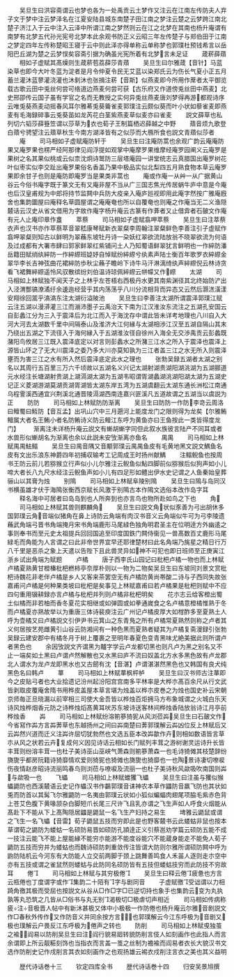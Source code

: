 <!-- { "loadSidebar": true } -->
　　吴旦生曰洪容斋谓云也梦也各为一处禹贡云土梦作又注云在江南左传防夫人弃子文于梦中注云梦泽名在江夏安陆县城东南楚子田江南之梦注云楚之云梦跨江南北楚子济江入于云中注入云泽中所谓江南之梦然则云在江之北梦在其南也杨升庵谓有南梦有北梦五代孙光宪号北梦本此余观书防正义云昭三年左传楚子与郑伯田于江南之梦定四年左传称楚昭王寝于云中则此泽亦得单称云单称梦也郭璞杜预钱希言以岳阳巴丘湖为楚之云梦悮矣容斋引据为确虽光宪所着有北梦言未足证
　　葴菥薛薠
　　相如子虚赋其髙燥则生葴菥苞荔薛莎青薠
　　吴旦生曰尔雅葴【音针】马蓝染草也即今大叶冬蓝为淀者是月令仲夏令民无艾蓝以染郑氏云为伤长气夏小正五月蓄兰灌沐蓝蓼灌浇灌也沐剶沐也张揖注菥【音斯】似燕麦即今所用作蓆者太平御览载古歌云田中兎丝何尝可络道边燕麦何尝可获【古乐府又作道傍兎丝田中燕麦】北史邢卲传云国子虽有学官之名而无教授之实何异兎丝燕麦唐刘梦得再游都观诗序云唯兎葵燕麦动摇春风耳尔雅莃兎葵籥雀麦郭璞注云颇似葵而叶小状如藜雀麦即燕麦有毛海録碎事云兎葵苖如龙芮花白茎紫燕麦草似麦亦曰雀麦
　　説文薛草也私列切六韬莎薛簦笠谓以莎草为衣也荀子王制篇栖迟薛越之中野
　　薠音烦九歌登白薠兮骋望注云薠草秋生今南方湖泽皆有之似莎而大鴈所食也説文青薠似莎者
　　庵
　　司马相如子虚赋庵防轩于
　　吴旦生曰注庵防蒿也余观广韵云庵庵防果又庵罗果也楞严经阿那律见阎浮提如观掌中庵摩罗果维摩经庵罗园阐义云庵罗是果树之名其果似桃或云似柰沈炯诗鹫防三层塔庵园一讲堂统志云真腊国出庵罗树花叶似枣实似李交趾出庵罗果俗名香盖乃果中极品实似北梨四五月熟食物本草云庵罗果即余甘子也则是庵防即庵罗当是果类非蒿也
　　庵或作庵一从艸一从广据黄山谷云今俗书庵字既于篆文无有又庵非屋不当从广三国志焦光传居蜗牛庐中意是今庵也后汉皇甫规为中郎将持节监闗中兵防大疫亲入庵庐廵视即用此庵字然按广雅庵廐舍也集韵圜屋曰庵释名草圆屋谓之庵庵奄也所以自覆奄也则庵之作庵当无二义渔隠樷话云汉史从省文借用为字故作庵字杨升庵云古篆有作葊者又止借弇者石皷文作庵有元人止庵印章作盫
　　萃蔡
　　司马相如子虚赋翕呷萃蔡
　　吴旦生曰注萃蔡衣声也汉书亦作萃蔡萃音翠嵇康琴赋新衣翠粲李周翰注翠粲鲜色李善注引子虚赋作翕呷翠粲则知古以鲜明为翠蘓东坡牡丹诗一朶妖红翠欲流陆放翁不晓翠欲流为何语及过成都有大署市肆曰郭家鲜翠红紫铺问土人乃知蜀语鲜翠犹言鲜明也一作綷防潘岳籍田赋绡纨綷防一作綷縩班媫妤自悼赋纷綷縩兮纨素声陆士衡百年歌罗衣綷縩金翠华李长吉神弦曲花裙綷防歩秋尘蘓子瞻岭下诗牛马汗淋漓绮纨声綷縩倪云林诗贪看飞裙舞綷縩遥怜风驭散缤纷刘伯温诗琼佩綷縩云帡幪又作縩
　　太湖
　　司马相如上林赋独不闻天子之上林乎左苍梧右西极丹水更其南紫渊径其北终始防浐出入泾渭酆镐潦潏纡余逶迤经营乎其内荡荡乎八川分流相背而异态又云然后灏溔潢漾安翔徐回翯乎滈滈东注太湖衍溢陂池
　　吴旦生曰李善注太湖所谓震泽郭璞江赋云注五湖以漫漭灌三江而漰沛墨子云禹治天下南为江汉淮汝东流注之五湖孔安国云自彭蠡江分为三入于震泽后为北江而入于海沈存中谓此皆未详考地理也八川自入大河大河去太湖数千里中间隔泰山及淮济大江何縁与太湖相渉江汉至五湖自隔山其末乃绕出五湖之下流径入于海何縁入于五湖淮汝径自徐州入海全无交渉禹贡云彭蠡既潴阳鸟攸居三江既入震泽底定以对言则彭蠡水之所潴三江水之所入于震泽也震泽上源皆山环之了无大川震泽之委乃多大川亦莫知孰为三江者盖三江之水无所入则震泽壅而为害三江之水有所入然后震泽底定此水之理也
　　张勃吴録五湖者太湖之别名以其周行五百里三万六千顷故以五湖名义兴记太湖射湖贵湖阳湖洮湖为五湖郦道元水经注长塘湖射贵湖上湖滆湖太湖为五湖韦昭谓胥湖蠡湖洮湖阳湖太湖为五湖史记正义菱湖游湖莫湖贡湖胥湖皆太湖东岸五湾为五湖虞翻云太湖东通长洲松江南通乌程霅溪西通宜兴荆溪北通晋陵滆湖西南连嘉兴匪溪凡五道故谓之五湖当以虞説为正
　　防防
　　司马相如上林赋防防渐离
　　吴旦生曰防防一作防李竒云周洛曰鳣蜀曰魱防【音互孟】出巩山穴中三月遡河上能度龙门之限则得为龙矣【尔雅鲔鳣属大者名王鲔小者名防鲔诗义防云鳣江东呼为黄鱼亦曰王鱼按此一类皆得度龙门】
　　渐离注未详杨升庵云説文有螹胡螹字同但此叙水族彼言陆产不同耳或者水兽形似螹胡名为渐离也余以此説未安攷渐离亦鱼名
　　禺禺
　　司马相如上林赋禺禺魼鳎
　　吴旦生曰禺音隅又音颙郭璞云禺禺鱼皮有毛黄地黑文説文鰅鱼名皮有文出乐浪东神爵四年初捕収输考工记周成王时扬州献鰅
　　注鳎鲵鱼也按周书王防云前儿若猕猴立行声似小儿尔雅注云鲵鱼似鮎四脚前似猕猴后似狗声如小儿啼大者长八九尺水经注云鲵鱼声如小儿有四足形如鳢出伊水史记谓之人鱼秦始皇葬骊山以其膏为烛
　　别隝
　　司马相如上林赋阜陵别隝
　　吴旦生曰隝与岛同汉书横虽雄才伏于海隝张衡西京赋长风激于别隝古本作隝文选俗本改作岛字耳
　　释名海中可居者曰岛岛到也人所奔到也亦言鸟也物所赴如鸟之下也
　　角
　　司马相如上林赋其兽则麒麟角
　　吴旦生曰説文角状似豕善为弓出胡休多国郭璞云角音端似猪角在鼻上诗防云角端有肉汉书音义云角端似牛可为弓李陵遗蘓武角端弓晋书角端掩月宋书角端鹿形马尾緑色独角明君圣主在位明逹方外幽逺之事则奉书而至元史太祖提兵回回国追至印度国鉄门闗侍衞见一兽髙数百丈鹿形马尾緑毛而角能为人言谓之曰此非帝世界宜早还耶律楚材曰此名角端乃旄星之精日行万八千里是恶杀之象上天遣以告陛下且此兽灵异如神不可犯也即日班师至正庚寅江浙乡试出角端为赋题
　　卢橘
　　唐子西李氏山园记曰枇杷卢橘一物也而上林赋卢橘夏熟黄甘橙榛枇杷橪柿亭奈厚朴则以一物为二物矣吴旦生曰东坡同刘景文赏枇杷诗魏花非老伴卢橘是乡人又客来茶罢空无有卢橘防黄尚帯酸二诗与子西同失故张嘉甫问卢橘是何种果类坡曰枇杷是矣事见上林赋嘉甫曰若卢橘果是枇杷则赋中不应四句重用辍耕録亦言卢橘与枇杷并列则卢橘非枇杷明矣
　　花朩志云给客橙出蜀土似橘而非若柚而香冬夏花实相继或如弹圆或如拳通嵗食之名卢橘意橙橘惟熟于冬而卢橘夏亦熟故举以为重唐三体诗裴庾注云广州记卢橘皮厚大如柑酢多至夏熟土人呼为壶橘又曰卢橘説文引伊尹书云箕山之东青鳬之所有卢橘常夏熟然则称之卢者其义何居按艺苑雌黄引山谷云防湘间有一种色黑而夏熟者疑其为卢橘复斋漫録引张勃吴録云建安郡中有橘冬月于树上覆裹之至明年春夏色变青黑味尤絶美据此则所谓卢者黑色也
　　余因攷説文齐谓黑为黸字学云卢龙都切黑也则凡卢为黑之别名又不止一端矣如土黑曰卢谓卢然解散也又水黑曰庐不流曰奴盖北方水多黑色故有卢龙郡北人谓水为龙卢龙即黑水也又古劒有沈【音湛】卢谓湛湛然黑色也又韩国有良犬纯黑色名曰韩卢
　　蕐
　　司马相如上林赋蕐枫枰栌
　　吴旦生曰汉书师古注蕐即今之皮贴弓者也大业拾遗记汾州起汾阳宫宫南多平林率是大桦朩髙百余尺从行文武皆剥取皮覆庵舍隋书用桦皮盖屋本草言堪为烛盖以桦朩皮巻之为烛也国史补云宋朝京师毎正旦晓漏以前宰相三司使大金吾皆以桦烛百炬拥马方布象城谓之火城白乐天诗风烛桦烟香元防之诗桦烛熖髙黄耳吠苏东坡诗送客林间桦烛香陆放翁诗江月亭前桦烛香
　　芔
　　司马相如上林赋纷溶箾篸猗狔从风浏莅芔吴旦生曰石皷文作今省冩作芔方言芔莾草也东越扬州之间曰芔南楚曰莾郭璞解云芔凶位反上林赋后又云芔然兴道而迁义注芔许屈切犹勃然也文选五臣本改芔歙作卉则相如数语皆言草朩从风之状若云卉复成何义因见诗话云相如长门赋列丰茸之游树谢灵运诗升长皆丰茸则纷溶丰茸一也杜子美诗巫山巫峡气萧森则箾篸萧森一也毛诗猗傩其枝楚辞纷旖旎乎都房阮籍诗猗靡情欢爱则猗狔也猗傩也旖旎也猗靡也一也陶景诗凄切嘹唳伤夜情赵彦昭诗流丽鸣春鸟则浏莅与嘹唳及流丽一也杜子美诗秋风歘吸吹南国则芔与歘吸一也
　　飞蠝
　　司马相如上林赋蜼玃飞蠝
　　吴旦生曰注虽与玃似猴蠝鼯防也西溪樷语云史记作蠝汉书作鸓郭璞音诔神农本草作鼺防音羸飞防也其状如兎而防首以其髯飞尔雅鼯防一名夷由郭璞云状如小狐似蝙蝠肉翅尾项脇毛紫赤色背上苍艾色腹下黄喙颔杂白脚短爪长尾三尺许飞且乳亦谓之飞生声如人呼食火烟能从髙赴下不能从下上髙陶隠居鼺是鼯鼠一名飞生产妇持之易生
　　埤雅云鼯鼠或谓之飞生一名飞蠝【音雷】荀子鼯鼠五技而穷即此是也野客樷书云此蝼蛄非鼠也按本草谓荀之鼯防为蝼蛄一名硕防易晋如硕防孔頴逹正义引蔡邕劝学篇云硕防五能不成一技注云能飞不能上屋能縁不能穷朩能游不能度谷能穴不能蔵身能走不能免人荀子鼯防五技而穷并为蝼蛄也而魏诗硕防刺重敛传注皆谓大防则尔雅所谓硕防闗中呼为鼩防陆机云今河东有大防能人立交前两脚于颈上跳舞善鸣食人禾苖人逐则走朩空中亦有五技或谓之雀鼠然则蝼蛄与此防同名硕防皆有五技但蝼蛄技穷而此防技不穷故耳
　　倦
　　司马相如上林赋与其穷极倦
　　吴旦生曰释云倦疲惫也方言云瓶倦也丁度谓字或作集韵二十陌有字与剧同音
　　子虚赋徼受诎谓以力相踦角徼其极而受屈也按説文从谷从□作□字□已逆切持也象手也集韵云变为丸执孰等丸恐筑之几皆从□俗书与丸无别渴极切□极虐切声相近
　　司马相如传病称疲注音极晋人帖中有新沐甚极又体中小极极一作防倦也杨升庵云尔雅音剧説文作□春秋外传作又作防音义并同余按方言也郭璞解云今江东呼极为音剧又极也璞解云户畏反江东呼极为倦声之转也
　　防削
　　司马相如上林赋曵独茧之褕阎易以防削吴旦生曰注阎行貌易廻转貌防削言伎人如刻画作也此指人而言余谓即上所云靓糚刻饰也当指衣而言盖一茧之丝制为襜褕而阎易者衣长大貌汉书文选作防削史记作戌削言其衣如刻画作之也观扬雄云裼衣戍削注言衣之美也其义益明

　　歴代诗话巻十三
　　钦定四库全书
　　歴代诗话巻十四
　　归安吴景旭撰
